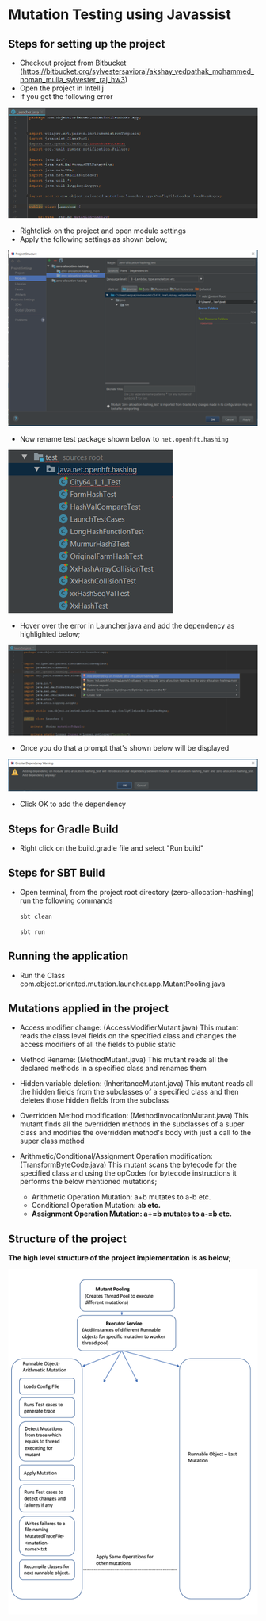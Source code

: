 # Mutation Testing using Javassist #

## Steps for setting up the project ##
- Checkout project from Bitbucket (https://bitbucket.org/sylvestersavioraj/akshay_vedpathak_mohammed_noman_mulla_sylvester_raj_hw3)
- Open the project in Intellij
- If you get the following error

![image](etc/TestCaseError.PNG)

- Rightclick on the project and open module settings
- Apply the following settings as shown below;

![image](etc/ModuleSettings.PNG)

- Now rename test package shown below to `net.openhft.hashing`

![image](etc/testPackageRename.PNG)

- Hover over the error in Launcher.java and add the dependency as highlighted below;

![image](etc/moduleDependency.PNG)

- Once you do that a prompt that's shown below will be displayed 

![image](etc/CyclicDependency.PNG)

- Click OK to add the dependency

## Steps for Gradle Build ##

- Right click on the build.gradle file and select "Run build"

## Steps for SBT Build ##

- Open terminal, from the project root directory (zero-allocation-hashing) run the following commands

    `sbt clean`
    
    `sbt run`
    
## Running the application ##

- Run the Class com.object.oriented.mutation.launcher.app.MutantPooling.java

## Mutations applied in the project ##

- Access modifier change: (AccessModifierMutant.java)
This mutant reads the class level fields on the specified class and changes the access modifiers of all the fields to public static

- Method Rename: (MethodMutant.java)
This mutant reads all the declared methods in a specified class and renames them

- Hidden variable deletion: (InheritanceMutant.java)
This mutant reads all the hidden fields from the subclasses of a specified class and then deletes those hidden fields from the subclass

- Overridden Method modification: (MethodInvocationMutant.java)
This mutant finds all the overridden methods in the subclasses of a super class and modifies the overridden method's body 
with just a call to the super class method

- Arithmetic/Conditional/Assignment Operation modification: (TransformByteCode.java)
This mutant scans the bytecode for the specified class and using the opCodes for bytecode instructions 
it performs the below mentioned mutations;

    - Arithmetic Operation Mutation: a+b mutates to a-b etc.
    - Conditional Operation Mutation: a<b mutates to a>b etc.
    - Assignment Operation Mutation: a+=b mutates to a-=b etc.

## Structure of the project ##

The high level structure of the project implementation is as below;

![image](etc/ProjectStructure.PNG)



